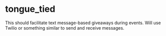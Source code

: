 tongue_tied
===========

This should facilitate text message-based giveaways during events. Will use Twilio or something similar to send and receive messages.
